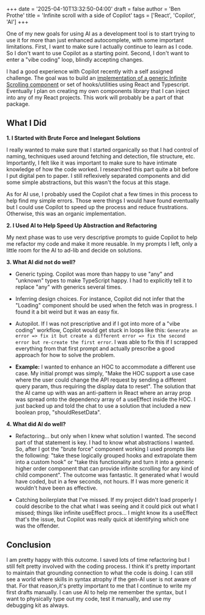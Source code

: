 +++
date = '2025-04-10T13:32:50-04:00'
draft = false
author = 'Ben Prothe'
title = 'Infinite scroll with a side of Copilot'
tags = ['React', 'Copilot', 'AI']
+++

One of my new goals for using AI as a development tool is to start trying to use it for more than just enhanced autocomplete, with some important limitations. First, I want to make sure I actually continue to learn as I code. So I don't want to use Copilot as a starting point. Second, I don't want to enter a "vibe coding" loop, blindly accepting changes.

I had a good experience with Copilot recently with a self assigned challenge. The goal was to build an [implementation of a generic Infinite Scrolling component](https://github.com/xxblincolnxx/infinite-scroll) or set of hooks/utilities using React and Typescript. Eventually I plan on creating my own components library that I can inject into any of my React projects. This work will probably be a part of that package.

## What I Did

**1. I Started with Brute Force and Inelegant Solutions**

I really wanted to make sure that I started organically so that I had control of naming, techniques used around fetching and detection, file structure, etc. Importantly, I felt like it was important to make sure to have intimate knowledge of how the code worked. I researched this part quite a bit before I put digital pen to paper. I still reflexively separated components and did some simple abstractions, but this wasn't the focus at this stage.

As for AI use, I probably used the Copilot chat a few times in this process to help find my simple errors. Those were things I would have found eventually but I could use Copilot to speed up the process and reduce frustrations. Otherwise, this was an organic implementation.

**2. I Used AI to Help Speed Up Abstraction and Refactoring**

My next phase was to use very descriptive prompts to guide Copilot to help me refactor my code and make it more reusable. In my prompts I left, only a little room for the AI to ad-lib and decide on solutions.

**3. What AI did not do well?**

- Generic typing. Copilot was more than happy to use "any" and "unknown" types to make TypeScript happy. I had to explicitly tell it to replace "any" with generics several times.
- Inferring design choices. For instance, Copilot did not infer that the "Loading" component should be used when the fetch was in progress. I found it a bit weird but it was an easy fix.
- Autopilot. If I was not prescriptive and if I got into more of a "vibe coding" workflow, Copilot would get stuck in loops like this: `Generate an error => fix it but create a different error => fix the second error but re-create the first error`. I was able to fix this if I scrapped everything from that first prompt and actually prescribe a good approach for how to solve the problem.

- **Example:** I wanted to enhance an HOC to accommodate a different use case. My initial prompt was simply, "Make the HOC support a use case where the user could change the API request by sending a different query param, thus requiring the display data to reset". The solution that the AI came up with was an anti-pattern in React where an array prop was spread onto the dependency array of a useEffect inside the HOC. I just backed up and told the chat to use a solution that included a new boolean prop, "shouldResetData".

**4. What did AI do well?**

- Refactoring... but only when I knew what solution I wanted. The second part of that statement is key. I had to know what abstractions I wanted. So, after I got the "brute force" component working I used prompts like the following: "take these logically grouped hooks and extrapolate them into a custom hook" or "take this functionality and turn it into a generic higher order component that can provide infinite scrolling for any kind of child component". The outcome was fantastic. It generated what I would have coded, but in a few seconds, not hours. If I was more generic it wouldn't have been as effective.

- Catching boilerplate that I've missed. If my project didn't load properly I could describe to the chat what I was seeing and it could pick out what I missed; things like infinite useEffect procs... I might know its a useEffect that's the issue, but Copilot was really quick at identifying which one was the offender.

## Conclusion

I am pretty happy with this outcome. I saved lots of time refactoring but I still felt pretty involved with the coding process. I think it's pretty important to maintain that grounding connection to what the code is doing. I can still see a world where skills in syntax atrophy if the gen-AI user is not aware of that. For that reason,it's pretty important to me that I continue to write my first drafts manually. I can use AI to help me remember the syntax, but I want to physically type out my code, test it manually, and use my debugging kit as always.
